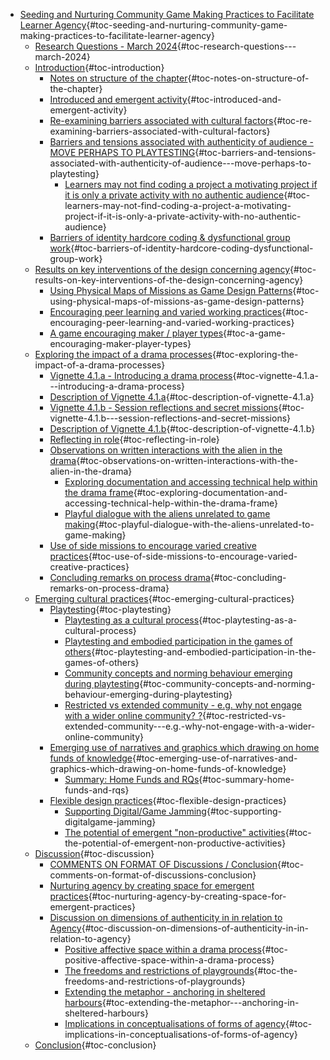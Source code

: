 -   [Seeding and Nurturing Community Game Making Practices to Facilitate
    Learner
    Agency](#seeding-and-nurturing-community-game-making-practices-to-facilitate-learner-agency){#toc-seeding-and-nurturing-community-game-making-practices-to-facilitate-learner-agency}
    -   [Research Questions - March
        2024](#research-questions---march-2024){#toc-research-questions---march-2024}
    -   [Introduction](#introduction){#toc-introduction}
        -   [Notes on structure of the
            chapter](#notes-on-structure-of-the-chapter){#toc-notes-on-structure-of-the-chapter}
        -   [Introduced and emergent
            activity](#introduced-and-emergent-activity){#toc-introduced-and-emergent-activity}
        -   [Re-examining barriers associated with cultural
            factors](#re-examining-barriers-associated-with-cultural-factors){#toc-re-examining-barriers-associated-with-cultural-factors}
        -   [Barriers and tensions associated with authenticity of
            audience - MOVE PERHAPS TO
            PLAYTESTING](#barriers-and-tensions-associated-with-authenticity-of-audience---move-perhaps-to-playtesting){#toc-barriers-and-tensions-associated-with-authenticity-of-audience---move-perhaps-to-playtesting}
            -   [Learners may not find coding a project a motivating
                project if it is only a private activity with no
                authentic
                audience](#learners-may-not-find-coding-a-project-a-motivating-project-if-it-is-only-a-private-activity-with-no-authentic-audience){#toc-learners-may-not-find-coding-a-project-a-motivating-project-if-it-is-only-a-private-activity-with-no-authentic-audience}
        -   [Barriers of identity hardcore coding & dysfunctional group
            work](#barriers-of-identity-hardcore-coding-dysfunctional-group-work){#toc-barriers-of-identity-hardcore-coding-dysfunctional-group-work}
    -   [Results on key interventions of the design concerning
        agency](#results-on-key-interventions-of-the-design-concerning-agency){#toc-results-on-key-interventions-of-the-design-concerning-agency}
        -   [Using Physical Maps of Missions as Game Design
            Patterns](#using-physical-maps-of-missions-as-game-design-patterns){#toc-using-physical-maps-of-missions-as-game-design-patterns}
        -   [Encouraging peer learning and varied working
            practices](#encouraging-peer-learning-and-varied-working-practices){#toc-encouraging-peer-learning-and-varied-working-practices}
        -   [A game encouraging maker / player
            types](#a-game-encouraging-maker-player-types){#toc-a-game-encouraging-maker-player-types}
    -   [Exploring the impact of a drama
        processes](#exploring-the-impact-of-a-drama-processes){#toc-exploring-the-impact-of-a-drama-processes}
        -   [Vignette 4.1.a - Introducing a drama
            process](#vignette-4.1.a---introducing-a-drama-process){#toc-vignette-4.1.a---introducing-a-drama-process}
        -   [Description of Vignette
            4.1.a](#description-of-vignette-4.1.a){#toc-description-of-vignette-4.1.a}
        -   [Vignette 4.1.b - Session reflections and secret
            missions](#vignette-4.1.b---session-reflections-and-secret-missions){#toc-vignette-4.1.b---session-reflections-and-secret-missions}
        -   [Description of Vignette
            4.1.b](#description-of-vignette-4.1.b){#toc-description-of-vignette-4.1.b}
        -   [Reflecting in
            role](#reflecting-in-role){#toc-reflecting-in-role}
        -   [Observations on written interactions with the alien in the
            drama](#observations-on-written-interactions-with-the-alien-in-the-drama){#toc-observations-on-written-interactions-with-the-alien-in-the-drama}
            -   [Exploring documentation and accessing technical help
                within the drama
                frame](#exploring-documentation-and-accessing-technical-help-within-the-drama-frame){#toc-exploring-documentation-and-accessing-technical-help-within-the-drama-frame}
            -   [Playful dialogue with the aliens unrelated to game
                making](#playful-dialogue-with-the-aliens-unrelated-to-game-making){#toc-playful-dialogue-with-the-aliens-unrelated-to-game-making}
        -   [Use of side missions to encourage varied creative
            practices](#use-of-side-missions-to-encourage-varied-creative-practices){#toc-use-of-side-missions-to-encourage-varied-creative-practices}
        -   [Concluding remarks on process
            drama](#concluding-remarks-on-process-drama){#toc-concluding-remarks-on-process-drama}
    -   [Emerging cultural
        practices](#emerging-cultural-practices){#toc-emerging-cultural-practices}
        -   [Playtesting](#playtesting){#toc-playtesting}
            -   [Playtesting as a cultural
                process](#playtesting-as-a-cultural-process){#toc-playtesting-as-a-cultural-process}
            -   [Playtesting and embodied participation in the games of
                others](#playtesting-and-embodied-participation-in-the-games-of-others){#toc-playtesting-and-embodied-participation-in-the-games-of-others}
            -   [Community concepts and norming behaviour emerging
                during
                playtesting](#community-concepts-and-norming-behaviour-emerging-during-playtesting){#toc-community-concepts-and-norming-behaviour-emerging-during-playtesting}
            -   [Restricted vs extended community - e.g. why not engage
                with a wider online community?
                ?](#restricted-vs-extended-community---e.g.-why-not-engage-with-a-wider-online-community){#toc-restricted-vs-extended-community---e.g.-why-not-engage-with-a-wider-online-community}
        -   [Emerging use of narratives and graphics which drawing on
            home funds of
            knowledge](#emerging-use-of-narratives-and-graphics-which-drawing-on-home-funds-of-knowledge){#toc-emerging-use-of-narratives-and-graphics-which-drawing-on-home-funds-of-knowledge}
            -   [Summary: Home Funds and
                RQs](#summary-home-funds-and-rqs){#toc-summary-home-funds-and-rqs}
        -   [Flexible design
            practices](#flexible-design-practices){#toc-flexible-design-practices}
            -   [Supporting Digital/Game
                Jamming](#supporting-digitalgame-jamming){#toc-supporting-digitalgame-jamming}
            -   [The potential of emergent "non-productive"
                activities](#the-potential-of-emergent-non-productive-activities){#toc-the-potential-of-emergent-non-productive-activities}
    -   [Discussion](#discussion){#toc-discussion}
        -   [COMMENTS ON FORMAT OF Discussions /
            Conclusion](#comments-on-format-of-discussions-conclusion){#toc-comments-on-format-of-discussions-conclusion}
        -   [Nurturing agency by creating space for emergent
            practices](#nurturing-agency-by-creating-space-for-emergent-practices){#toc-nurturing-agency-by-creating-space-for-emergent-practices}
        -   [Discussion on dimensions of authenticity in in relation to
            Agency](#discussion-on-dimensions-of-authenticity-in-in-relation-to-agency){#toc-discussion-on-dimensions-of-authenticity-in-in-relation-to-agency}
            -   [Positive affective space within a drama
                process](#positive-affective-space-within-a-drama-process){#toc-positive-affective-space-within-a-drama-process}
            -   [The freedoms and restrictions of
                playgrounds](#the-freedoms-and-restrictions-of-playgrounds){#toc-the-freedoms-and-restrictions-of-playgrounds}
            -   [Extending the metaphor - anchoring in sheltered
                harbours](#extending-the-metaphor---anchoring-in-sheltered-harbours){#toc-extending-the-metaphor---anchoring-in-sheltered-harbours}
            -   [Implications in conceptualisations of forms of
                agency](#implications-in-conceptualisations-of-forms-of-agency){#toc-implications-in-conceptualisations-of-forms-of-agency}
    -   [Conclusion](#conclusion){#toc-conclusion}
